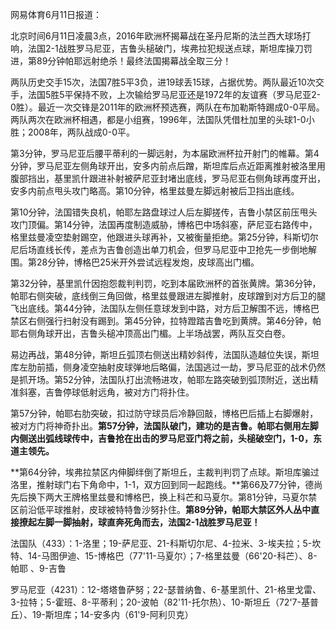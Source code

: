 网易体育6月11日报道：

北京时间6月11日凌晨3点，2016年欧洲杯揭幕战在圣丹尼斯的法兰西大球场打响，法国2-1战胜罗马尼亚，吉鲁头槌破门，埃弗拉犯规送点球，斯坦库操刀罚进，第89分钟帕耶远射绝杀！最终法国揭幕战全取三分！


两队历史交手15次，法国7胜5平3负，进19球丢15球，占据优势。两队最近10次交手，法国5胜5平保持不败，上次输给罗马尼亚还是1972年的友谊赛（罗马尼亚2-0胜）。最近一次交锋是2011年的欧洲杯预选赛，两队在布加勒斯特踢成0-0平局。两队两次在欧洲杯相遇，都是小组赛，1996年，法国队凭借杜加里的头球1-0小胜；2008年，两队战成0-0平。

第3分钟，罗马尼亚后腰平蒂利的一脚远射，为本届欧洲杯拉开射门的帷幕。第4分钟，罗马尼亚左侧角球开出，安多内前点后蹭，斯坦库后点近距离推射被洛里用腹部挡出，基里凯什跟进补射被萨尼亚封堵出底线，罗马尼亚右侧角球再度开出，安多内前点甩头攻门略高。第10分钟，格里兹曼左脚远射被后卫挡出底线。

第10分钟，法国错失良机，帕耶左路盘球过人后左脚搓传，吉鲁小禁区前压甩头攻门顶偏。第14分钟，法国再度制造威胁，博格巴中场斜塞，萨尼亚右路传中，格里兹曼凌空垫射踢空，他跟进头球再补，又被衡量拒绝。第25分钟，科斯切尔尼后场直线长传，差点为吉鲁创造出单刀机会，但罗马尼亚中卫抢先一步倒地解围。第28分钟，博格巴25米开外尝试远程发炮，皮球高出门楣。

第32分钟，基里凯什因抱怨裁判判罚，吃到本届欧洲杯的首张黄牌。第36分钟，帕耶右侧突破，底线倒三角回做，格里兹曼跟进左脚推射，皮球蹭到对方后卫的腿飞出底线。第44分钟，法国队左侧任意球发到中路，对方后卫解围不远，博格巴禁区右侧强行扫射没有踢到。第45分钟，拉特蹬踏吉鲁吃到黄牌。第46分钟，帕耶右侧角球开出，吉鲁头槌冲顶高出门楣。上半场战罢，两队互交白卷。

易边再战，第48分钟，斯坦丘弧顶右侧送出精妙斜传，法国队造越位失误，斯坦库左肋前插，侧身凌空抽射皮球弹地后略偏，法国逃过一劫，罗马尼亚的战术仍然是抓开场。第52分钟，法国队打出流畅进攻，帕耶左路突破到弧顶附近，送出精准斜塞，吉鲁停球低射远角，被对方门将扑住。

第57分钟，帕耶右肋突破，扣过防守球员后冷静回敲，博格巴后插上右脚爆射，被对方门将神奇扑出。**第57分钟，法国队破门，建功的是吉鲁。帕耶右侧用左脚内侧送出弧线球传中，吉鲁抢在出击的罗马尼亚门将之前，头槌破空门，1-0，东道主领先。**

**第64分钟，埃弗拉禁区内伸脚绊倒了斯坦丘，主裁判判罚了点球。斯坦库骗过洛里，推射球门右下角命中，1-1，双方回到同一起跑线。**第66及77分钟，德尚先后换下两大王牌格里兹曼和博格巴，换上科芒和马夏尔。第81分钟，马夏尔禁区前沿低平球推射，皮球被特特鲁沙努扑住。**第89分钟，帕耶大禁区外人丛中直接撩起左脚一脚抽射，球直奔死角而去，法国2-1战胜罗马尼亚！**

法国队（433）：1-洛里；19-萨尼亚、21-科斯切尔尼、4-拉米、3-埃夫拉；5-坎特、14-马图伊迪、15-博格巴（77'11-马夏尔）；7-格里兹曼（66'20-科芒）、8-帕耶
、9-吉鲁

罗马尼亚（4231）：12-塔塔鲁萨努；22-瑟普纳鲁、6-基里凯什、21-格里戈雷、3-拉特；5-霍班、8-平蒂利；20-波帕（82'11-托尔热）、10-斯坦丘（72'7-基普丘）、19-斯坦库；14-安多内（61'9-阿利贝克）

